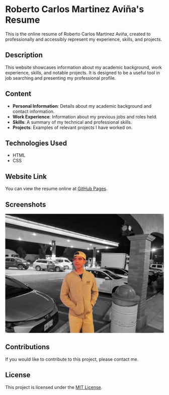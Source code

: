 # Roberto Carlos Martinez Aviña's Resume

This is the online resume of Roberto Carlos Martinez Aviña, created to professionally and accessibly represent my experience, skills, and projects.

## Description

This website showcases information about my academic background, work experience, skills, and notable projects. It is designed to be a useful tool in job searching and presenting my professional profile.

## Content

- **Personal Information**: Details about my academic background and contact information.
- **Work Experience**: Information about my previous jobs and roles held.
- **Skills**: A summary of my technical and professional skills.
- **Projects**: Examples of relevant projects I have worked on.

## Technologies Used

- HTML
- CSS

## Website Link

You can view the resume online at [GitHub Pages](https://robertomtzgit.github.io/CV_RCMA/).

## Screenshots

![Resume Screenshot](img/Img_1.jpg)

## Contributions

If you would like to contribute to this project, please contact me.

## License

This project is licensed under the [MIT License](LICENSE).
